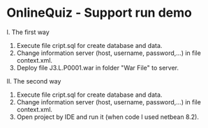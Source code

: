 # OnlineQuiz - Support run demo
I. The first way
1. Execute file cript.sql for create database and data.
2. Change information server (host, username, password,...) in file context.xml.
3. Deploy file J3.L.P0001.war in folder "War File"  to server.

II. The second way
1. Execute file cript.sql for create database and data.
2. Change information server (host, username, password,...) in file context.xml.
3. Open project by IDE and run it (when code I used netbean 8.2).